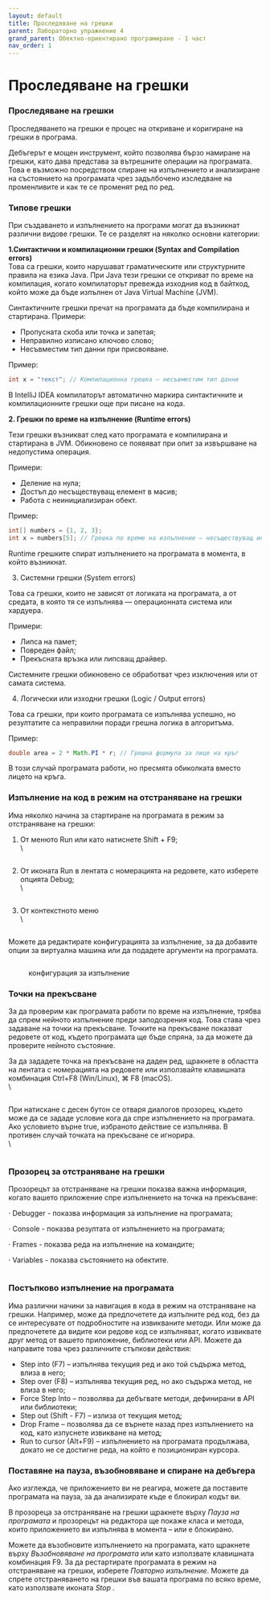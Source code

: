 ```yaml
---
layout: default
title: Проследяване на грешки
parent: Лабораторно упражнение 4
grand_parent: Обектно-ориентирано програмиране - 1 част
nav_order: 1
---
```

# Проследяване на грешки

### **Проследяване на грешки**﻿

Проследяването на грешки е процес на откриване и коригиране на грешки в програма.

Дебъгерът е мощен инструмент, който  позволява бързо намиране на грешки, като дава представа за вътрешните операции на програмата. Това е възможно посредством спиране на изпълнението и анализиране на състоянието на програмата чрез задълбочено изследване на променливите и как те се променят ред по ред. 

### **Типове грешки**

При създаването и изпълнението на програми могат да възникнат различни видове грешки. Те се разделят на няколко основни категории:

**1.Синтактични и компилационни грешки (Syntax and Compilation errors)**     
Това са грешки, които нарушават граматическите или структурните правила на езика Java.
При Java тези грешки се откриват по време на компилация, когато компилаторът превежда изходния код в байткод, който може да бъде изпълнен от Java Virtual Machine (JVM).

Синтактичните грешки пречат на програмата да бъде компилирана и стартирана.
Примери:
- Пропусната скоба или точка и запетая;
- Неправилно изписано ключово слово;
- Несъвместим тип данни при присвояване.    

Пример:     
```java
int x = "текст"; // Компилационна грешка – несъвместим тип данни
```

В IntelliJ IDEA компилаторът автоматично маркира синтактичните и компилационните грешки още при писане на кода.

**2. Грешки по време на изпълнение (Runtime errors)**

Тези грешки възникват след като програмата е компилирана и стартирана в JVM.
Обикновено се появяват при опит за извършване на недопустима операция.

Примери:
- Деление на нула;
- Достъп до несъществуващ елемент в масив;
- Работа с неинициализиран обект.

Пример:    

```java
int[] numbers = {1, 2, 3};
int x = numbers[5]; // Грешка по време на изпълнение – несъществуващ индекс
```

Runtime грешките спират изпълнението на програмата в момента, в който възникнат.

3. Системни грешки (System errors)

Това са грешки, които не зависят от логиката на програмата, а от средата, в която тя се изпълнява — операционната система или хардуера.

Примери:
- Липса на памет;
- Повреден файл;
- Прекъсната връзка или липсващ драйвер.

Системните грешки обикновено се обработват чрез изключения или от самата система.

4. Логически или изходни грешки (Logic / Output errors)

Това са грешки, при които програмата се изпълнява успешно, но резултатите са неправилни поради грешна логика в алгоритъма.

Пример:     

```java
double area = 2 * Math.PI * r; // Грешна формула за лице на кръг
```

В този случай програмата работи, но пресмята обиколката вместо лицето на кръга.



### Изпълнение на код в режим на отстраняване на грешки

Има няколко начина за стартиране на програмата в режим за отстраняване на грешки:

1.  От менюто Run или като натиснете Shift + F9;\
    \


    <figure><img src="../../../assets/image (145).png" alt=""><figcaption></figcaption></figure>
2.  От иконата Run в лентата с номерацията на редовете, като изберете опцията Debug;\
    \


    <figure><img src="../../../assets/image (107).png" alt=""><figcaption></figcaption></figure>
3.  От контекстното меню\
    \


    <figure><img src="../../../assets/image (109).png" alt=""><figcaption></figcaption></figure>

Можете да редактирате конфигурацията за изпълнение, за да добавите опции за виртуална машина или да подадете аргументи на програмата.

<figure><img src="../../../assets/image (76).png" alt=""><figcaption><p>конфигурация за изпълнение</p></figcaption></figure>

### Точки на прекъсване

За да проверим как програмата работи по време на изпълнение, трябва да спрем нейното изпълнение преди заподозрения код. Това става чрез задаване на точки на прекъсване. Точките на прекъсване показват редовете от код, където програмата ще бъде спряна, за да можете да проверите нейното състояние.

За да зададете точка на прекъсване на даден ред, щракнете в областта на лентата с номерацията на редовете или използвайте клавишната комбинация Ctrl+F8 (Win/Linux),  ⌘ F8 (macOS).\
\


<figure><img src="../../../assets/image (108).png" alt=""><figcaption></figcaption></figure>

При натискане с десен бутон се отваря диалогов прозорец, където може да се зададе условиe кога да спре изпълнението на програмата. Ако условието върне true, избраното действие се изпълнява. В противен случай точката на прекъсване се игнорира.\
\


<figure><img src="../../../assets/image (48).png" alt=""><figcaption></figcaption></figure>

### Прозорец за отстраняване на грешки

Прозорецът за отстраняване на грешки показва важна информация, когато вашето приложение спре изпълнението на точка на прекъсване:

·       Debugger - показва информация за изпълнение на програмата;

·       Console - показва резултата от изпълнението на програмата;

·       Frames - показва реда на изпълнение на командите;

·       Variables - показва състоянието на обектите.

<figure><img src="../../../assets/image (72).png" alt=""><figcaption></figcaption></figure>

### Постъпково изпълнение на програмата

Има различни начини за навигация в кода в режим на отстраняване на грешки. Например, може да предпочетете да изпълните ред код, без да се интересувате от подробностите на извикваните методи. Или може да предпочетете да видите кои редове код се изпълняват, когато извиквате друг метод от вашето приложение, библиотеки или API. Можете да направите това чрез различните стъпкови действия:

* Step into (F7) – изпълнява текущия ред и ако той съдържа метод, влиза в него;
* Step over (F8) – изпълнява текущия ред, но ако съдържа метод, не влиза в него;
* Force Step Into – позволява да дебъгвате методи, дефинирани в API или библиотеки;
* Step out (Shift - F7) – излиза от текущия метод;
* Drop Frame – позволява  да се върнете назад през изпълнението на код, като изпуснете извикване на метод;
* Run to cursor (Alt+F9) – изпълнението на програмата продължава, докато не се достигне реда, на който е позициониран курсора. 

### Поставяне на пауза, възобновяване и спиране на дебъгера

Ако изглежда, че приложението ви не реагира, можете да поставите програмата на пауза, за да анализирате къде е блокирал кодът ви.

В прозореца за отстраняване на грешки щракнете върху _Пауза на програмата_ и прозорецът на редактора ще покаже класа и метода, които приложението ви изпълнява в момента – или е блокирано. 

Можете да възобновите изпълнението на програмата, като щракнете върху _Възобновяване на програмата_ или като използвате клавишната комбинация F9. За да рестартирате програмата в режим на отстраняване на грешки, изберете _Повторно изпълнение_. Можете да спрете отстраняването на грешки във вашата програма по всяко време, като използвате иконата _Stop ._

<figure><img src="../../../assets/image (60).png" alt=""><figcaption></figcaption></figure>

